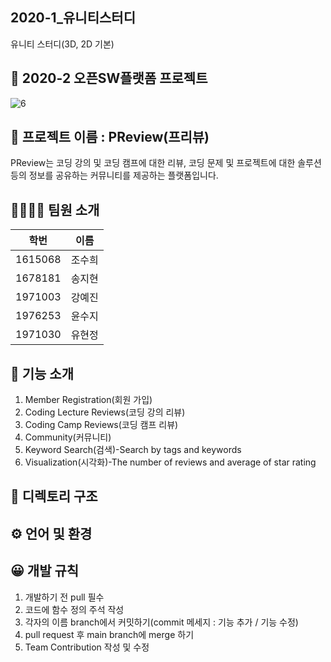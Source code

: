 ## 2020-1_유니티스터디
유니티 스터디(3D, 2D 기본)

## 🎈 2020-2 오픈SW플랫폼 프로젝트

![6](https://user-images.githubusercontent.com/67186222/99868507-7d630780-2c06-11eb-9ef3-495048b7c05a.JPG)

## 📖 프로젝트 이름 : PReview(프리뷰)
PReview는 코딩 강의 및 코딩 캠프에 대한 리뷰, 코딩 문제 및 프로젝트에 대한 솔루션 등의 정보를 공유하는 커뮤니티를 제공하는 플랫폼입니다.


## 👨‍👩‍👦‍👦 팀원 소개
|학번|이름|
|------|---|
|1615068|조수희|
|1678181|송지현|
|1971003|강예진|
|1976253|윤수지|
|1971030|유현정|


## 📲 기능 소개
1. Member Registration(회원 가입)
2. Coding Lecture Reviews(코딩 강의 리뷰)
3. Coding Camp Reviews(코딩 캠프 리뷰)
4. Community(커뮤니티)
5. Keyword Search(검색)-Search by tags and keywords
6. Visualization(시각화)-The number of reviews and average of star rating


## 📁 디렉토리 구조


## ⚙️ 언어 및 환경


## 😀 개발 규칙
1. 개발하기 전 pull 필수
2. 코드에 함수 정의 주석 작성
3. 각자의 이름 branch에서 커밋하기(commit 메세지 : 기능 추가 / 기능 수정)
4. pull request 후 main branch에 merge 하기
5. Team Contribution 작성 및 수정
